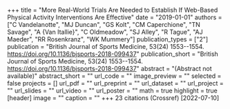 +++
title = "More Real-World Trials Are Needed to Establish If Web-Based Physical Activity Interventions Are Effective"
date = "2019-01-01"
authors = ["C Vandelanotte", "MJ Duncan", "GS Kolt", "CM Caperchione", "TN Savage", "A {Van Itallie}", "C Oldmeadow", "SJ Alley", "R Tague", "AJ Maeder", "RR Rosenkranz", "WK Mummery"]
publication_types = ["2"]
publication = "British Journal of Sports Medicine, 53(24) 1553--1554. https://doi.org/10.1136/bjsports-2018-099437"
publication_short = "British Journal of Sports Medicine, 53(24) 1553--1554. https://doi.org/10.1136/bjsports-2018-099437"
abstract = "(Abstract not available)"
abstract_short = ""
url_code = ""
image_preview = ""
selected = false
projects = []
url_pdf = ""
url_preprint = ""
url_dataset = ""
url_project = ""
url_slides = ""
url_video = ""
url_poster = ""
math = true
highlight = true
[header]
image = ""
caption = ""
+++
23 citations (Crossref) [2022-07-10]

